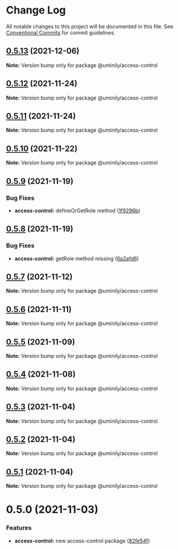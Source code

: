 # Change Log

All notable changes to this project will be documented in this file.
See [Conventional Commits](https://conventionalcommits.org) for commit guidelines.

## [0.5.13](https://github.com/Uminily/kodexo/compare/@uminily/access-control@0.5.12...@uminily/access-control@0.5.13) (2021-12-06)

**Note:** Version bump only for package @uminily/access-control





## [0.5.12](https://github.com/Uminily/kodexo/compare/@uminily/access-control@0.5.11...@uminily/access-control@0.5.12) (2021-11-24)

**Note:** Version bump only for package @uminily/access-control





## [0.5.11](https://github.com/Uminily/kodexo/compare/@uminily/access-control@0.5.10...@uminily/access-control@0.5.11) (2021-11-24)

**Note:** Version bump only for package @uminily/access-control





## [0.5.10](https://github.com/Uminily/kodexo/compare/@uminily/access-control@0.5.9...@uminily/access-control@0.5.10) (2021-11-22)

**Note:** Version bump only for package @uminily/access-control





## [0.5.9](https://github.com/Uminily/kodexo/compare/@uminily/access-control@0.5.8...@uminily/access-control@0.5.9) (2021-11-19)


### Bug Fixes

* **access-control:** defineOrGetRole method ([1f9296b](https://github.com/Uminily/kodexo/commit/1f9296bbee99e9183b2ee43786dfda06c8b25925))





## [0.5.8](https://github.com/Uminily/kodexo/compare/@uminily/access-control@0.5.7...@uminily/access-control@0.5.8) (2021-11-19)


### Bug Fixes

* **access-control:** getRole method missing ([6a2afd6](https://github.com/Uminily/kodexo/commit/6a2afd61b34e8f74fba7e306923ce92469807b08))





## [0.5.7](https://github.com/Uminily/kodexo/compare/@uminily/access-control@0.5.6...@uminily/access-control@0.5.7) (2021-11-12)

**Note:** Version bump only for package @uminily/access-control





## [0.5.6](https://github.com/Uminily/kodexo/compare/@uminily/access-control@0.5.5...@uminily/access-control@0.5.6) (2021-11-11)

**Note:** Version bump only for package @uminily/access-control





## [0.5.5](https://github.com/Uminily/kodexo/compare/@uminily/access-control@0.5.4...@uminily/access-control@0.5.5) (2021-11-09)

**Note:** Version bump only for package @uminily/access-control





## [0.5.4](https://github.com/Uminily/kodexo/compare/@uminily/access-control@0.5.3...@uminily/access-control@0.5.4) (2021-11-08)

**Note:** Version bump only for package @uminily/access-control





## [0.5.3](https://github.com/Uminily/kodexo/compare/@uminily/access-control@0.5.2...@uminily/access-control@0.5.3) (2021-11-04)

**Note:** Version bump only for package @uminily/access-control





## [0.5.2](https://github.com/Uminily/kodexo/compare/@uminily/access-control@0.5.1...@uminily/access-control@0.5.2) (2021-11-04)

**Note:** Version bump only for package @uminily/access-control





## [0.5.1](https://github.com/Uminily/kodexo/compare/@uminily/access-control@0.5.0...@uminily/access-control@0.5.1) (2021-11-04)

**Note:** Version bump only for package @uminily/access-control





# 0.5.0 (2021-11-03)


### Features

* **access-control:** new access-control package ([82fe54f](https://github.com/Uminily/kodexo/commit/82fe54f9e61c80dba9d90d0a351376d95f7f0dcf))
